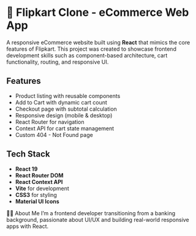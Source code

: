 # 🛒 Flipkart Clone - eCommerce Web App

A responsive eCommerce website built using **React** that mimics the core features of Flipkart. This project was created to showcase frontend development skills such as component-based architecture, cart functionality, routing, and responsive UI.

## Features

-  Product listing with reusable components
-  Add to Cart with dynamic cart count
-  Checkout page with subtotal calculation
-  Responsive design (mobile & desktop)
-  React Router for navigation
-  Context API for cart state management
-  Custom 404 - Not Found page


## Tech Stack

- **React 19**
- **React Router DOM**
- **React Context API**
- **Vite** for development
- **CSS3** for styling
- **Material UI Icons**



🙋‍♂️ About Me
I’m a frontend developer transitioning from a banking background, passionate about UI/UX and building real-world responsive apps with React.
